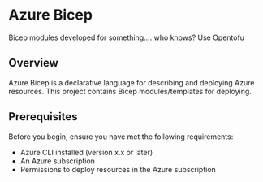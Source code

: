 # Azure Bicep

Bicep modules developed for something.... who knows? Use Opentofu

## Overview

Azure Bicep is a declarative language for describing and deploying Azure resources. This project contains Bicep modules/templates for deploying.

## Prerequisites

Before you begin, ensure you have met the following requirements:
- Azure CLI installed (version x.x or later)
- An Azure subscription
- Permissions to deploy resources in the Azure subscription
